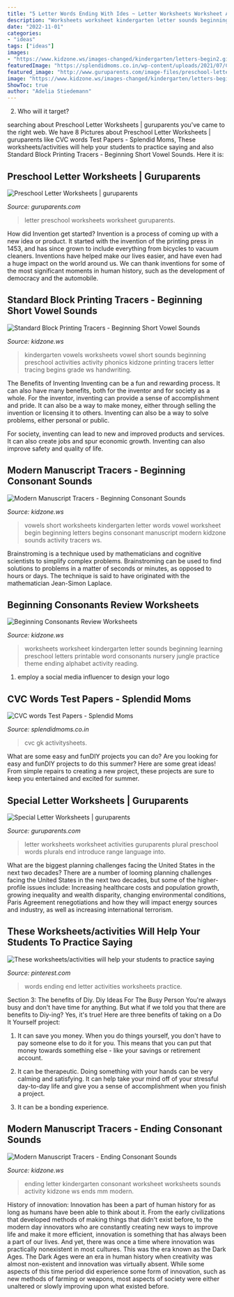 ```yaml
---
title: "5 Letter Words Ending With Ides ~ Letter Worksheets Worksheet Activities Guruparents Plural Preschool Words Plurals End Introduce Range Language Into"
description: "Worksheets worksheet kindergarten letter sounds beginning learning preschool letters printable word consonants nursery jungle practice theme ending alphabet activity reading"
date: "2022-11-01"
categories:
- "ideas"
tags: ["ideas"]
images:
- "https://www.kidzone.ws/images-changed/kindergarten/letters-begin2.gif"
featuredImage: "https://splendidmoms.co.in/wp-content/uploads/2021/07/CVC-activitiy_6.png"
featured_image: "http://www.guruparents.com/image-files/preschool-letter-worksheet-f.png"
image: "https://www.kidzone.ws/images-changed/kindergarten/letters-begin2.gif"
ShowToc: true
author: "Adelia Stiedemann"
---
```



2) Who will it target?

	

		
searching about Preschool Letter Worksheets | guruparents you've came to the right web. We have 8 Pictures about Preschool Letter Worksheets | guruparents like CVC words Test Papers - Splendid Moms, These worksheets/activities will help your students to practice saying and also Standard Block Printing Tracers - Beginning Short Vowel Sounds. Here it is:
		
    
## Preschool Letter Worksheets | Guruparents

<img loading=lazy src="http://www.guruparents.com/image-files/preschool-letter-worksheet-f.png" onerror="this.onerror=null;this.src='https://tse3.mm.bing.net/th?id=OIP.tiDyHVyZbcqV6LsbTKlQUQHaKd&amp;pid=15.1';" alt="Preschool Letter Worksheets | guruparents">

_Source: guruparents.com_

>letter preschool worksheets worksheet guruparents. 

	

How did Invention get started?
Invention is a process of coming up with a new idea or product. It started with the invention of the printing press in 1453, and has since grown to include everything from bicycles to vacuum cleaners. Inventions have helped make our lives easier, and have even had a huge impact on the world around us. We can thank inventions for some of the most significant moments in human history, such as the development of democracy and the automobile.

    
## Standard Block Printing Tracers - Beginning Short Vowel Sounds

<img loading=lazy src="http://www.kidzone.ws/kindergarten/vowels/e-as-begins-sf.gif" onerror="this.onerror=null;this.src='https://tse4.mm.bing.net/th?id=OIP.eyEYNKqbGFgxeIy42JUnjQHaJ3&amp;pid=15.1';" alt="Standard Block Printing Tracers - Beginning Short Vowel Sounds">

_Source: kidzone.ws_

>kindergarten vowels worksheets vowel short sounds beginning preschool activities activity phonics kidzone printing tracers letter tracing begins grade ws handwriting. 

	

The Benefits of Inventing
Inventing can be a fun and rewarding process. It can also have many benefits, both for the inventor and for society as a whole.
For the inventor, inventing can provide a sense of accomplishment and pride. It can also be a way to make money, either through selling the invention or licensing it to others. Inventing can also be a way to solve problems, either personal or public.

For society, inventing can lead to new and improved products and services. It can also create jobs and spur economic growth. Inventing can also improve safety and quality of life.

    
## Modern Manuscript Tracers - Beginning Consonant Sounds

<img loading=lazy src="https://www.kidzone.ws/kindergarten/vowels/i-as-begins-mm.gif" onerror="this.onerror=null;this.src='https://tse4.mm.bing.net/th?id=OIP.7CjW_jdZXPNb8VtEXwOmDAHaJ3&amp;pid=15.1';" alt="Modern Manuscript Tracers - Beginning Consonant Sounds">

_Source: kidzone.ws_

>vowels short worksheets kindergarten letter words vowel worksheet begin beginning letters begins consonant manuscript modern kidzone sounds activity tracers ws. 

	

Brainstroming is a technique used by mathematicians and cognitive scientists to simplify complex problems. Brainstroming can be used to find solutions to problems in a matter of seconds or minutes, as opposed to hours or days. The technique is said to have originated with the mathematician Jean-Simon Laplace.

    
## Beginning Consonants Review Worksheets

<img loading=lazy src="https://www.kidzone.ws/images-changed/kindergarten/letters-begin2.gif" onerror="this.onerror=null;this.src='https://tse2.mm.bing.net/th?id=OIP.9DoaZTOLZQBCVxKA3yDP-gHaJ3&amp;pid=15.1';" alt="Beginning Consonants Review Worksheets">

_Source: kidzone.ws_

>worksheets worksheet kindergarten letter sounds beginning learning preschool letters printable word consonants nursery jungle practice theme ending alphabet activity reading. 

	

1. employ a social media influencer to design your logo 

    
## CVC Words Test Papers - Splendid Moms

<img loading=lazy src="https://splendidmoms.co.in/wp-content/uploads/2021/07/CVC-activitiy_6.png" onerror="this.onerror=null;this.src='https://tse2.mm.bing.net/th?id=OIP.qGhyrPJCo8txfFwDIqK4BgHaKt&amp;pid=15.1';" alt="CVC words Test Papers - Splendid Moms">

_Source: splendidmoms.co.in_

>cvc gk activitysheets. 

	

What are some easy and funDIY projects you can do?
Are you looking for easy and funDIY projects to do this summer? Here are some great ideas! From simple repairs to creating a new project, these projects are sure to keep you entertained and excited for summer.

    
## Special Letter Worksheets | Guruparents

<img loading=lazy src="http://www.guruparents.com/image-files/preschool-letter-worksheet-s-plural.png" onerror="this.onerror=null;this.src='https://tse3.mm.bing.net/th?id=OIP.vpqJDXvmpXbt4ilhcxnP0QHaKe&amp;pid=15.1';" alt="Special Letter Worksheets | guruparents">

_Source: guruparents.com_

>letter worksheets worksheet activities guruparents plural preschool words plurals end introduce range language into. 

	

What are the biggest planning challenges facing the United States in the next two decades?
There are a number of looming planning challenges facing the United States in the next two decades, but some of the higher-profile issues include: Increasing healthcare costs and population growth, growing inequality and wealth disparity, changing environmental conditions, Paris Agreement renegotiations and how they will impact energy sources and industry, as well as increasing international terrorism.

    
## These Worksheets/activities Will Help Your Students To Practice Saying

<img loading=lazy src="https://i.pinimg.com/originals/b0/1e/c5/b01ec5f0a05728afeb92569eb1f70286.jpg" onerror="this.onerror=null;this.src='https://tse4.mm.bing.net/th?id=OIP.FViuN-4Z4E5_c6y7l_PupQHaLG&amp;pid=15.1';" alt="These worksheets/activities will help your students to practice saying">

_Source: pinterest.com_

>words ending end letter activities worksheets practice. 

	

Section 3: The benefits of Diy.
Diy Ideas For The Busy Person
You're always busy and don't have time for anything. But what if we told you that there are benefits to Diy-ing? Yes, it's true! Here are three benefits of taking on a Do It Yourself project:

1. It can save you money. When you do things yourself, you don't have to pay someone else to do it for you. This means that you can put that money towards something else - like your savings or retirement account.

2. It can be therapeutic. Doing something with your hands can be very calming and satisfying. It can help take your mind off of your stressful day-to-day life and give you a sense of accomplishment when you finish a project.

3. It can be a bonding experience.

    
## Modern Manuscript Tracers - Ending Consonant Sounds

<img loading=lazy src="https://kidzone.ws/images-changed/kindergarten/v-as-ends-mm.gif" onerror="this.onerror=null;this.src='https://tse4.mm.bing.net/th?id=OIP.rlzS6y7REPRi9Zs77iE5rwHaJ3&amp;pid=15.1';" alt="Modern Manuscript Tracers - Ending Consonant Sounds">

_Source: kidzone.ws_

>ending letter kindergarten consonant worksheet worksheets sounds activity kidzone ws ends mm modern. 

	

History of innovation:
Innovation has been a part of human history for as long as humans have been able to think about it. From the early civilizations that developed methods of making things that didn't exist before, to the modern day innovators who are constantly creating new ways to improve life and make it more efficient, innovation is something that has always been a part of our lives. And yet, there was once a time where innovation was practically nonexistent in most cultures. This was the era known as the Dark Ages.
The Dark Ages were an era in human history when creativity was almost non-existent and innovation was virtually absent. While some aspects of this time period did experience some form of innovation, such as new methods of farming or weapons, most aspects of society were either unaltered or slowly improving upon what existed before.


